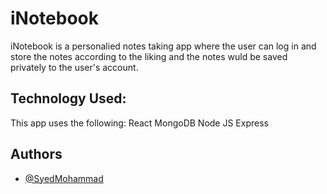 
# iNotebook

iNotebook is a personalied notes taking app where the user can log in and store the notes according to the liking and the notes wuld be saved privately to the user's account.



## Technology Used:
This app uses the following:
React
MongoDB 
Node JS
Express


## Authors

- [@SyedMohammad](https://www.github.com/ShazanRizvi)


